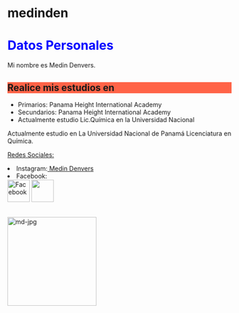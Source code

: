 # medinden
<html>
<body>
<h1 style="color:blue;">Datos Personales </h1>
<p>
Mi nombre es Medin Denvers.
<h2 style="background-color:Tomato;" >Realice mis estudios en</h2>
<ul style="list-style-type:disc;">
  <li>Primarios: Panama Height International Academy</li>
  <li>Secundarios: Panama Height International Academy</li>
  <li>Actualmente estudio Lic.Qu&iacutemica en la Universidad Nacional</li>
</ul>  
</p>

<p>
Actualmente estudio en La Universidad Nacional de Panam&aacute; Licenciatura en Qu&iacute;mica.
</p>

<p><u>Redes Sociales:</u>

<li>Instagram:<a href="https://www.instagram.com/luxtea_18/?hl=es-la"> Medin Denvers</a></li>
<li>Facebook: 
  <br><a title="Facebook" href="https://www.facebook.com/medin.denvers.3"><img src="https://www.gifmaniacos.es/wp-content/uploads/2017/09/gif-facebook-gifmaniacos.es-6.gif" width="50" height="50" alt="Facebook" /></a>

  <img src="https://media1.giphy.com/media/28NHo0bbyWzjG/source.gif" width="50" height="50">
</p>
<br><a href="https://ibb.co/nmSxFcd"> <img src="https://i.ibb.co/NCzcMjD/md-jpg.jpg" alt="md-jpg" border="0" width="200" height="200"> </a>
</html>



